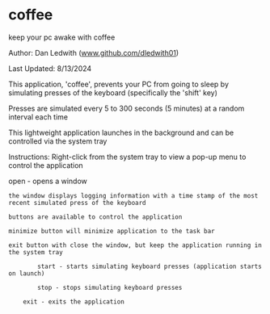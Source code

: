 # coffee
keep your pc awake with coffee

Author: Dan Ledwith (www.github.com/dledwith01)

Last Updated: 8/13/2024

This application, 'coffee', prevents your PC from going to sleep by simulating presses of the keyboard (specifically the 'shift' key)

Presses are simulated every 5 to 300 seconds (5 minutes) at a random interval each time

This lightweight application launches in the background and can be controlled via the system tray


Instructions:
Right-click from the system tray to view a pop-up menu to control the application

open - opens a window

	the window displays logging information with a time stamp of the most recent simulated press of the keyboard
 
 	buttons are available to control the application
  
  	minimize button will minimize application to the task bar
   
   	exit button with close the window, but keep the application running in the system tray
    
    		start - starts simulating keyboard presses (application starts on launch)
      
      		stop - stops simulating keyboard presses
	
 		exit - exits the application

